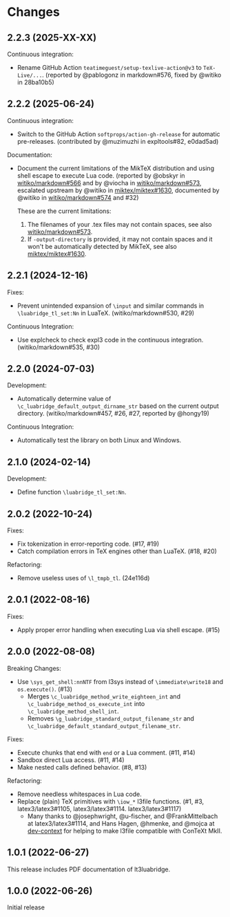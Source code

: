 # Changes

## 2.2.3 (2025-XX-XX)

Continuous integration:

- Rename GitHub Action `teatimeguest/setup-texlive-action@v3` to `TeX-Live/...`.
  (reported by @pablogonz in markdown#576, fixed by @witiko in 28ba10b5)

## 2.2.2 (2025-06-24)

Continuous integration:

- Switch to the GitHub Action `softprops/action-gh-release` for automatic
  pre-releases. (contributed by @muzimuzhi in expltools#82, e0dad5ad)

Documentation:

- Document the current limitations of the MikTeX distribution and using shell
  escape to execute Lua code.
  (reported by @obskyr in [witiko/markdown#566][markdown-566] and by @viocha in
  [witiko/markdown#573][markdown-573], escalated upstream by @witiko in
  [miktex/miktex#1630][miktex-1630], documented by @witiko in
  [witiko/markdown#574][markdown-574] and #32)

  These are the current limitations:
  1. The filenames of your .tex files may not contain spaces, see also
     [witiko/markdown#573][markdown-573].
  2. If `-output-directory` is provided, it may not contain spaces and it won't be
     automatically detected by MikTeX, see also [miktex/miktex#1630][miktex-1630].

 [miktex-1630]: https://github.com/MiKTeX/miktex/issues/1630
 [markdown-566]: https://github.com/Witiko/markdown/issues/566
 [markdown-573]: https://github.com/Witiko/markdown/issues/573
 [markdown-574]: https://github.com/Witiko/markdown/pull/574

## 2.2.1 (2024-12-16)

Fixes:

- Prevent unintended expansion of `\input` and similar commands in
  `\luabridge_tl_set:Nn` in LuaTeX. (witiko/markdown#530, #29)

Continuous Integration:

- Use explcheck to check expl3 code in the continuous integration.
  (witiko/markdown#535, #30)

## 2.2.0 (2024-07-03)

Development:

- Automatically determine value of `\c_luabridge_default_output_dirname_str`
  based on the current output directory.
  (witiko/markdown#457, #26, #27, reported by @hongy19)

Continuous Integration:

- Automatically test the library on both Linux and Windows.

## 2.1.0 (2024-02-14)

Development:

- Define function `\luabridge_tl_set:Nn`.

## 2.0.2 (2022-10-24)

Fixes:

- Fix tokenization in error-reporting code. (#17, #19)
- Catch compilation errors in TeX engines other than LuaTeX. (#18, #20)

Refactoring:

- Remove useless uses of `\l_tmpb_tl`. (24e116d)

## 2.0.1 (2022-08-16)

Fixes:

- Apply proper error handling when executing Lua via shell escape. (#15)

## 2.0.0 (2022-08-08)

Breaking Changes:

- Use `\sys_get_shell:nnNTF` from l3sys instead of `\immediate\write18` and
  `os.execute()`. (#13)
    - Merges `\c_luabridge_method_write_eighteen_int` and
      `\c_luabridge_method_os_execute_int` into
      `\c_luabridge_method_shell_int`.
    - Removes `\g_luabridge_standard_output_filename_str` and
      `\c_luabridge_default_standard_output_filename_str`.

Fixes:

- Execute chunks that end with `end` or a Lua comment. (#11, #14)
- Sandbox direct Lua access. (#11, #14)
- Make nested calls defined behavior. (#8, #13)

Refactoring:

- Remove needless whitespaces in Lua code.
- Replace (plain) TeX primitives with `\iow_*` l3file functions. (#1, #3,
  latex3/latex3#1105, latex3/latex3#1114. latex3/latex3#1117)
    - Many thanks to @josephwright, @u-fischer, and @FrankMittelbach at
      latex3/latex3#1114, and Hans Hagen, @hmenke, and @mojca at
      [dev-context][1] for helping to make l3file compatible with ConTeXt MkII.

 [1]: https://mailman.ntg.nl/pipermail/dev-context/2022/003912.html
      (A robust way of detecting ConTeXt from LaTeX3)

## 1.0.1 (2022-06-27)

This release includes PDF documentation of lt3luabridge.

## 1.0.0 (2022-06-26)

Initial release
